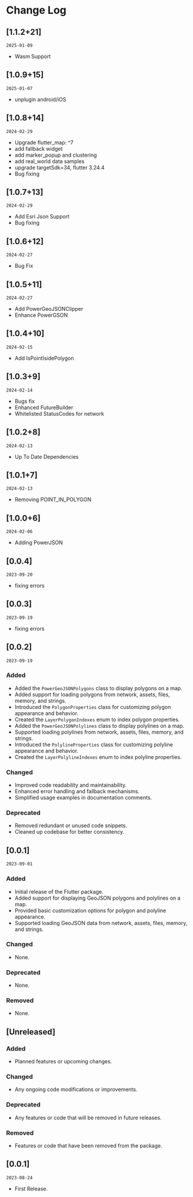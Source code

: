 # Change Log

## [1.1.2+21]

`2025-01-09`

- Wasm Support

## [1.0.9+15]

`2025-01-07`

- unplugin android/iOS

## [1.0.8+14]

`2024-02-29`

- Upgrade flutter_map: ^7
- add fallback widget
- add marker_popup and clustering
- add real_world data samples
- upgrade targetSdk=34, flutter 3.24.4
- Bug fixing

## [1.0.7+13]

`2024-02-29`

- Add Esri Json Support
- Bug fixing

## [1.0.6+12]

`2024-02-27`

- Bug Fix

## [1.0.5+11]

`2024-02-27`

- Add PowerGeoJSONClipper
- Enhance PowerGSON

## [1.0.4+10]

`2024-02-15`

- Add IsPointIsidePolygon

## [1.0.3+9]

`2024-02-14`

- Bugs fix
- Enhanced FutureBuilder
- Whitelisted StatusCodes for network

## [1.0.2+8]

`2024-02-13`

- Up To Date Dependencies

## [1.0.1+7]

`2024-02-13`

- Removing POINT_IN_POLYGON

## [1.0.0+6]

`2024-02-06`

- Adding PowerJSON

## [0.0.4]

`2023-09-20`

- fixing errors

## [0.0.3]

`2023-09-19`

- fixing errors

## [0.0.2]

`2023-09-19`

### Added

- Added the `PowerGeoJSONPolygons` class to display polygons on a map.
- Added support for loading polygons from network, assets, files, memory, and strings.
- Introduced the `PolygonProperties` class for customizing polygon appearance and behavior.
- Created the `LayerPolygonIndexes` enum to index polygon properties.
- Added the `PowerGeoJSONPolylines` class to display polylines on a map.
- Supported loading polylines from network, assets, files, memory, and strings.
- Introduced the `PolylineProperties` class for customizing polyline appearance and behavior.
- Created the `LayerPolylineIndexes` enum to index polyline properties.

### Changed

- Improved code readability and maintainability.
- Enhanced error handling and fallback mechanisms.
- Simplified usage examples in documentation comments.

### Deprecated

- Removed redundant or unused code snippets.
- Cleaned up codebase for better consistency.

## [0.0.1]

`2023-09-01`

### Added

- Initial release of the Flutter package.
- Added support for displaying GeoJSON polygons and polylines on a map.
- Provided basic customization options for polygon and polyline appearance.
- Supported loading GeoJSON data from network, assets, files, memory, and strings.

### Changed

- None.

### Deprecated

- None.

### Removed

- None.

## [Unreleased]

### Added

- Planned features or upcoming changes.

### Changed

- Any ongoing code modifications or improvements.

### Deprecated

- Any features or code that will be removed in future releases.

### Removed

- Features or code that have been removed from the package.

## [0.0.1]

`2023-08-24`

- First Release.
